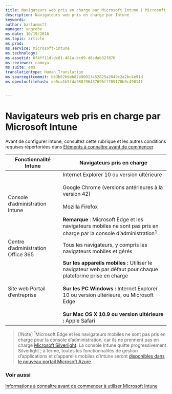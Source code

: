 ```yaml
---
title: Navigateurs web pris en charge par Microsoft Intune | Microsoft Intune
description: Navigateurs web pris en charge par Intune
keywords: 
author: barlanmsft
manager: angrobe
ms.date: 10/19/2016
ms.topic: article
ms.prod: 
ms.service: microsoft-intune
ms.technology: 
ms.assetid: 6f4ff11d-dc81-481a-bcd9-d8cdab32f876
ms.reviewer: camoya
ms.suite: ems
translationtype: Human Translation
ms.sourcegitcommit: b63b82b6eb87a90013452825a2049c2a2bc4e91d
ms.openlocfilehash: de5ca1b5fda988f96437696ff705178b9c49814f


---
```


# Navigateurs web pris en charge par Microsoft Intune

Avant de configurer Intune, consultez cette rubrique et les autres conditions requises répertoriées dans [Éléments à connaître avant de commencer](what-to-know-before-you-start-microsoft-intune.md).

|Fonctionnalité Intune |Navigateurs pris en charge|
|---------|---------|
|Console d’administration Intune     |  Internet Explorer 10 ou version ultérieure<br /><br />Google Chrome (versions antérieures à la version 42)<br /><br />Mozilla Firefox <br /><br />**Remarque** : Microsoft Edge et les navigateurs mobiles ne sont pas pris en charge par la console d’administration<sup>1</sup>.                      
|Centre d’administration Office 365     |Tous les navigateurs, y compris les navigateurs mobiles et gérés  |
|Site web Portail d’entreprise     |**Sur les appareils mobiles :** Utiliser le navigateur web par défaut pour chaque plateforme prise en charge   <br /><br />**Sur les PC Windows :** Internet Explorer 10 ou version ultérieure, ou Microsoft Edge<br /><br />**Sur Mac OS X 10.9 ou version ultérieure :** Apple Safari    |

> [!Note] <sup>1</sup>Microsoft Edge et les navigateurs mobiles ne sont pas pris en charge pour la console d’administration, car ils ne prennent pas en charge [Microsoft Silverlight](https://msdn.microsoft.com/en-us/library/cc838158(v=vs.95).aspx). La console Intune quitte progressivement Silverlight ; à terme, toutes les fonctionnalités de gestion d’applications et d’appareils mobiles d’Intune seront [disponibles dans le nouveau portail Microsoft Azure](https://blogs.technet.microsoft.com/enterprisemobility/2015/11/17/enhancing-managed-mobile-productivity/).

### Voir aussi
[Informations à connaître avant de commencer à utiliser Microsoft Intune](what-to-know-before-you-start-microsoft-intune.md)



<!--HONumber=Oct16_HO3-->


